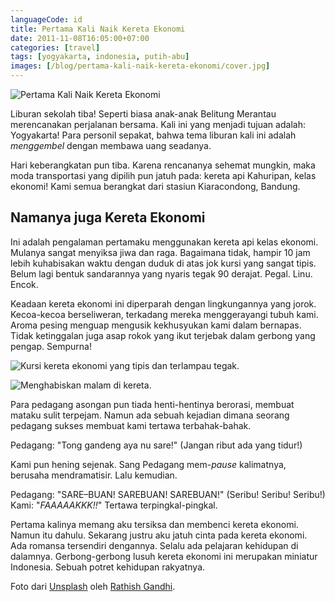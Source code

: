 ```yaml
---
languageCode: id
title: Pertama Kali Naik Kereta Ekonomi
date: 2011-11-08T16:05:00+07:00
categories: [travel]
tags: [yogyakarta, indonesia, putih-abu]
images: [/blog/pertama-kali-naik-kereta-ekonomi/cover.jpg]
---
```

![Pertama Kali Naik Kereta Ekonomi](cover.jpg)

Liburan sekolah tiba! Seperti biasa anak-anak Belitung Merantau merencanakan perjalanan bersama. Kali ini yang menjadi tujuan adalah: Yogyakarta! Para personil sepakat, bahwa tema liburan kali ini adalah *menggembel* dengan membawa uang seadanya.

Hari keberangkatan pun tiba. Karena rencananya sehemat mungkin, maka moda transportasi yang dipilih pun jatuh pada: kereta api Kahuripan, kelas ekonomi! Kami semua berangkat dari stasiun Kiaracondong, Bandung.

## Namanya juga Kereta Ekonomi

Ini adalah pengalaman pertamaku menggunakan kereta api kelas ekonomi. Mulanya sangat menyiksa jiwa dan raga. Bagaimana tidak, hampir 10 jam lebih kuhabisakan waktu dengan duduk di atas jok kursi yang sangat tipis. Belum lagi bentuk sandarannya yang nyaris tegak 90 derajat. Pegal. Linu. Encok.

Keadaan kereta ekonomi ini diperparah dengan lingkungannya yang jorok. Kecoa-kecoa berseliweran, terkadang mereka menggerayangi tubuh kami. Aroma pesing menguap mengusik kekhusyukan kami dalam bernapas. Tidak ketinggalan juga asap rokok yang ikut terjebak dalam gerbong yang pengap. Sempurna!

![Kursi kereta ekonomi yang tipis dan terlampau tegak.](01-di-atas-kahuripan.jpg)

![Menghabiskan malam di kereta.](02-melewatkan-malam.jpg)

Para pedagang asongan pun tiada henti-hentinya berorasi, membuat mataku sulit terpejam. Namun ada sebuah kejadian dimana seorang pedagang sukses membuat kami tertawa terbahak-bahak.

Pedagang: "Tong gandeng aya nu sare!" (Jangan ribut ada yang tidur!)

Kami pun hening sejenak. Sang Pedagang mem-*pause* kalimatnya, berusaha mendramatisir. Lalu kemudian.

Pedagang: "SARE–BUAN! SAREBUAN! SAREBUAN!" (Seribu! Seribu! Seribu!)\
Kami: "*FAAAAAKKK!!*" Tertawa terpingkal-pingkal.

Pertama kalinya memang aku tersiksa dan membenci kereta ekonomi. Namun itu dahulu. Sekarang justru aku jatuh cinta pada kereta ekonomi. Ada romansa tersendiri dengannya. Selalu ada pelajaran kehidupan di dalamnya. Gerbong-gerbong lusuh kereta ekonomi ini merupakan miniatur Indonesia. Sebuah potret kehidupan rakyatnya.

Foto dari [Unsplash](https://unsplash.com/photos/3Mb47nu2dws) oleh [Rathish Gandhi](https://unsplash.com/@ratz03).

